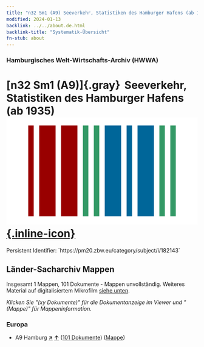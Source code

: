 ```yaml
---
title: "n32 Sm1 (A9) Seeverkehr, Statistiken des Hamburger Hafens (ab 1935)"
modified: 2024-01-13
backlink: ../../about.de.html
backlink-title: "Systematik-Übersicht"
fn-stub: about
---
```


### Hamburgisches Welt-Wirtschafts-Archiv (HWWA)

# [n32 Sm1 (A9)]{.gray}&#8201; Seeverkehr, Statistiken des Hamburger Hafens (ab 1935) &#160; [![Wikidata](/images/Wikidata-logo.svg "Wikidata"){.inline-icon}](http://www.wikidata.org/entity/Q104711153)

<div class="hint">Persistent Identifier: `https://pm20.zbw.eu/category/subject/i/182143`</div>







## Länder-Sacharchiv Mappen






Insgesamt 1 Mappen, 101 Dokumente - Mappen unvollständig. Weiteres Material auf digitalisiertem Mikrofilm [siehe unten](#filmsections).

_Klicken Sie "(xy Dokumente)" für die Dokumentanzeige im Viewer und "(Mappe)" für Mappeninformation._




### Europa

- A9 Hamburg [**&nearr;**](../../../geo/i/140905/about.de.html "Hamburg (alle Mappen)") [**&uarr;**](../../../geo/about.de.html#A9 "Ländersystematik") (<a href="https://pm20.zbw.eu/iiifview/folder/sh/140905,182143" title="über: Hamburg : Seeverkehr, Statistiken des Hamburger Hafens (ab 1935)" target="_blank">101 Dokumente</a>) ([Mappe](../../../../folder/sh/1409xx/140905/1821xx/182143/about.de.html))



<a id="filmsections" />













